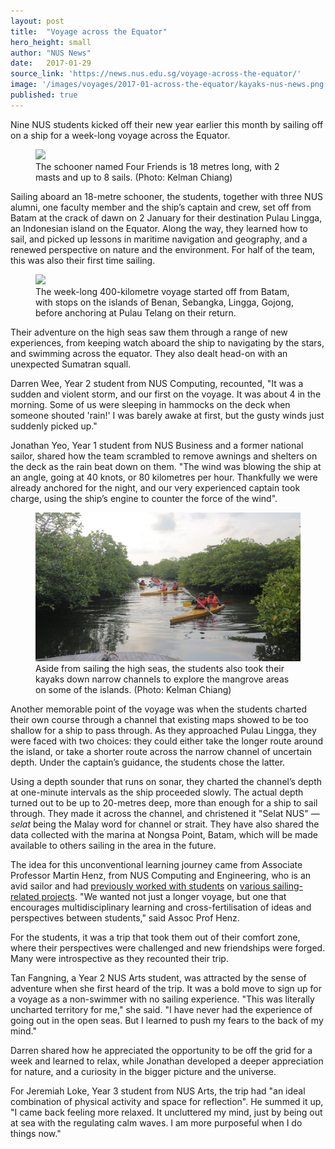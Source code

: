```yaml
---
layout: post
title:  "Voyage across the Equator"
hero_height: small
author: "NUS News"
date:   2017-01-29
source_link: 'https://news.nus.edu.sg/voyage-across-the-equator/'
image: '/images/voyages/2017-01-across-the-equator/kayaks-nus-news.png'
published: true
---
```


Nine NUS students kicked off their new year earlier this month by sailing off on a ship for a week-long voyage across the Equator.

<figure class="blog_figure">
  <img src="https://s3.eu-west-1.amazonaws.com/presspage-production-content/uploads/2580/Equator-3-614446.jpg">
  <figcaption>The schooner named Four Friends is 18 metres long, with 2 masts and up to 8 sails. (Photo: Kelman Chiang)</figcaption>
</figure>


Sailing aboard an 18-metre schooner, the students, together with three NUS alumni, one faculty member and the ship’s captain and crew, set off from Batam at the crack of dawn on 2 January for their destination Pulau Lingga, an Indonesian island on the Equator. Along the way, they learned how to sail, and picked up lessons in maritime navigation and geography, and a renewed perspective on nature and the environment. For half of the team, this was also their first time sailing.



<figure class="blog_figure">
  <img src="https://s3.eu-west-1.amazonaws.com/presspage-production-content/uploads/2580/Infographic_VoyageMap-633264.jpg">
  <figcaption>The week-long 400-kilometre voyage started off from Batam, with stops on the islands of Benan, Sebangka, Lingga, Gojong, before anchoring at Pulau Telang on their return.</figcaption>
</figure>


Their adventure on the high seas saw them through a range of new experiences, from keeping watch aboard the ship to navigating by the stars, and swimming across the equator. They also dealt head-on with an unexpected Sumatran squall.

Darren Wee, Year 2 student from NUS Computing, recounted, "It was a sudden and violent storm, and our first on the voyage. It was about 4 in the morning. Some of us were sleeping in hammocks on the deck when someone shouted 'rain!' I was barely awake at first, but the gusty winds just suddenly picked up."

Jonathan Yeo, Year 1 student from NUS Business and a former national sailor, shared how the team scrambled to remove awnings and shelters on the deck as the rain beat down on them. "The wind was blowing the ship at an angle, going at 40 knots, or 80 kilometres per hour. Thankfully we were already anchored for the night, and our very experienced captain took charge, using the ship’s engine to counter the force of the wind".

<figure class="blog_figure">
  <img src="/images/voyages/2017-01-across-the-equator/kayaks-nus-news.png">
  <figcaption>Aside from sailing the high seas, the students also took their kayaks down narrow channels to explore the mangrove areas on some of the islands. (Photo: Kelman Chiang)</figcaption>
</figure>

Another memorable point of the voyage was when the students charted their own course through a channel that existing maps showed to be too shallow for a ship to pass through. As they approached Pulau Lingga, they were faced with two choices: they could either take the longer route around the island, or take a shorter route across the narrow channel of uncertain depth. Under the captain’s guidance, the students chose the latter.

Using a depth sounder that runs on sonar, they charted the channel’s depth at one-minute intervals as the ship proceeded slowly. The actual depth turned out to be up to 20-metres deep, more than enough for a ship to sail through. They made it across the channel, and christened it "Selat NUS" — *selat* being the Malay word for channel or strait. They have also shared the data collected with the marina at Nongsa Point, Batam, which will be made available to others sailing in the area in the future.

The idea for this unconventional learning journey came from Associate Professor Martin Henz, from NUS Computing and Engineering, who is an avid sailor and had [previously worked with students](https://news.nus.edu.sg/solar-power-on-high-seas/) on [various sailing-related projects](https://www.facebook.com/groups/the.physics.of.sailing/). "We wanted not just a longer voyage, but one that encourages multidisciplinary learning and cross-fertilisation of ideas and perspectives between students," said Assoc Prof Henz.

For the students, it was a trip that took them out of their comfort zone, where their perspectives were challenged and new friendships were forged. Many were introspective as they recounted their trip.

Tan Fangning, a Year 2 NUS Arts student, was attracted by the sense of adventure when she first heard of the trip. It was a bold move to sign up for a voyage as a non-swimmer with no sailing experience. "This was literally uncharted territory for me," she said. "I have never had the experience of going out in the open seas. But I learned to push my fears to the back of my mind."

Darren shared how he appreciated the opportunity to be off the grid for a week and learned to relax, while Jonathan developed a deeper appreciation for nature, and a curiosity in the bigger picture and the universe.

For Jeremiah Loke, Year 3 student from NUS Arts, the trip had "an ideal combination of physical activity and space for reflection". He summed it up, "I came back feeling more relaxed. It uncluttered my mind, just by being out at sea with the regulating calm waves. I am more purposeful when I do things now."